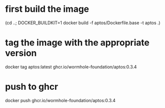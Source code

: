 # first build the image
(cd ..; DOCKER_BUILDKIT=1 docker build -f aptos/Dockerfile.base -t aptos .)
# tag the image with the appropriate version
docker tag aptos:latest ghcr.io/wormhole-foundation/aptos:0.3.4
# push to ghcr
docker push ghcr.io/wormhole-foundation/aptos:0.3.4
